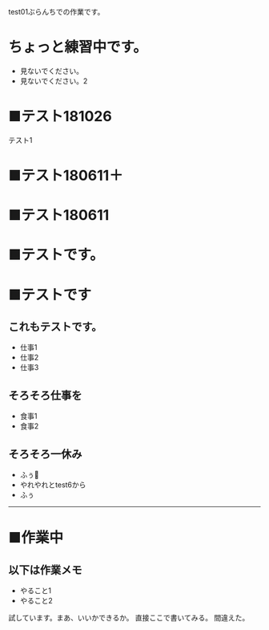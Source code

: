 test01ぶらんちでの作業です。


# ちょっと練習中です。

- 見ないでください。
- 見ないでください。2

# ■テスト181026
テスト1

# ■テスト180611＋
# ■テスト180611
# ■テストです。
# ■テストです
## これもテストです。
- 仕事1
- 仕事2
- 仕事3
## そろそろ仕事を
- 食事1
- 食事2
## そろそろ一休み
- ふぅ
- やれやれとtest6から
- ふぅ

---
# ■作業中
## 以下は作業メモ
- やること1 
- やること2

試しています。まあ、いいかできるか。
直接ここで書いてみる。
間違えた。
